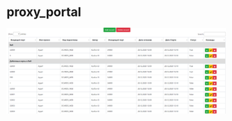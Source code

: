 # proxy_portal



![alt tag](https://github.com/Egkurilov/proxy_portal/blob/master/proxy_porta.png?raw=true)
